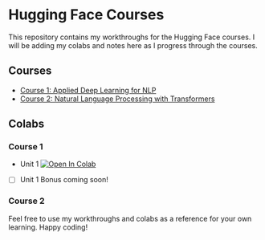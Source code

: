 # Hugging Face Courses

This repository contains my workthroughs for the Hugging Face courses. I will be adding my colabs and notes here as I progress through the courses.

## Courses

- [Course 1: Applied Deep Learning for NLP](https://huggingface.co/learn/deep-rl-course)
- [Course 2: Natural Language Processing with Transformers](https://huggingface.co/learn/nlp-course)


## Colabs
  
### Course 1
- Unit 1 [![Open In Colab](https://colab.research.google.com/assets/colab-badge.svg)](https://colab.research.google.com/github/nbiish/huggingface_courses/blob/main/colabs/train_hf_games.ipynb)
- [ ] Unit 1 Bonus coming soon!  

### Course 2

Feel free to use my workthroughs and colabs as a reference for your own learning. Happy coding!
